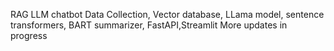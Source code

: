 RAG LLM chatbot
Data Collection, Vector database, LLama model, sentence transformers, BART summarizer, FastAPI,Streamlit
More updates in progress 
